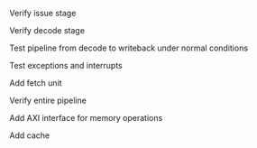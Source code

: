 Verify issue stage

Verify decode stage

Test pipeline from decode to writeback under normal conditions

Test exceptions and interrupts

Add fetch unit

Verify entire pipeline 

Add AXI interface for memory operations

Add cache 